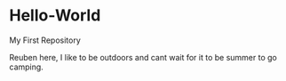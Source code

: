 # Hello-World
My First Repository 

Reuben here, I like to be outdoors and cant wait for it to be summer to go camping. 
